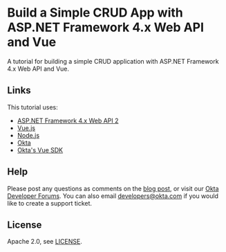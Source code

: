 # Build a Simple CRUD App with ASP.NET Framework 4.x Web API and Vue

A tutorial for building a simple CRUD application with ASP.NET Framework 4.x Web API and Vue.


## Links
This tutorial uses:
- [ASP.NET Framework 4.x Web API 2](https://docs.microsoft.com/en-us/aspnet/web-api/overview/getting-started-with-aspnet-web-api/tutorial-your-first-web-api)
- [Vue.js](https://vuejs.org/)
- [Node.js](https://nodejs.org/)
- [Okta](https://developer.okta.com/)
- [Okta's Vue SDK](https://github.com/okta/okta-oidc-js/tree/master/packages/okta-vue)

## Help

Please post any questions as comments on the [blog post](https://developer.okta.com/blog/2018/09/07/build-simple-crud-with-aspnet-webapi-vue), or visit our [Okta Developer Forums](https://devforum.okta.com/). You can also email developers@okta.com if you would like to create a support ticket.

## License

Apache 2.0, see [LICENSE](LICENSE).
